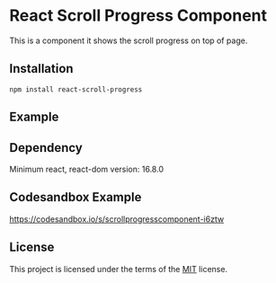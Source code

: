# React Scroll Progress Component

This is a component it shows the scroll progress on top of page.

## Installation

`npm install react-scroll-progress`

## Example

## Dependency

Minimum react, react-dom version: 16.8.0

## Codesandbox Example

https://codesandbox.io/s/scrollprogresscomponent-i6ztw

## License

This project is licensed under the terms of the [MIT](https://github.com/ahmetkapusuz/react-scroll-progress/blob/master/LICENSE) license.
